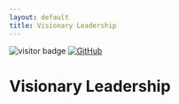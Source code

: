 ```yaml
---
layout: default
title: Visionary Leadership
---
```


<head>
  <link rel="icon" type="image/png" href="img/favicons/favicon-96x96.png" sizes="96x96" />
  <link rel="icon" type="image/svg+xml" href="img/favicons/favicon.svg" />
  <link rel="shortcut icon" href="img/favicons/favicon.ico" />
  <link rel="apple-touch-icon" sizes="180x180" href="img/favicons/apple-touch-icon.png" />
  <link rel="manifest" href="img/favicons/site.webmanifest" />
</head>

<img src="https://visitor-badge.laobi.icu/badge?page_id=labonom.github.io/sources/Visionary_Leadership.html" alt="visitor badge"/> [![GitHub](https://img.shields.io/badge/GitHub-Profile-black?logo=github)](https://github.com/LabOnoM)

# Visionary Leadership
